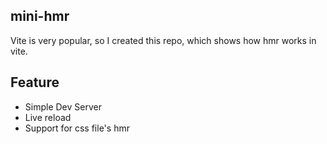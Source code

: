 ## mini-hmr

Vite is very popular, so I created this repo, which shows how hmr works in vite.

## Feature

- Simple Dev Server
- Live reload
- Support for css file's hmr
